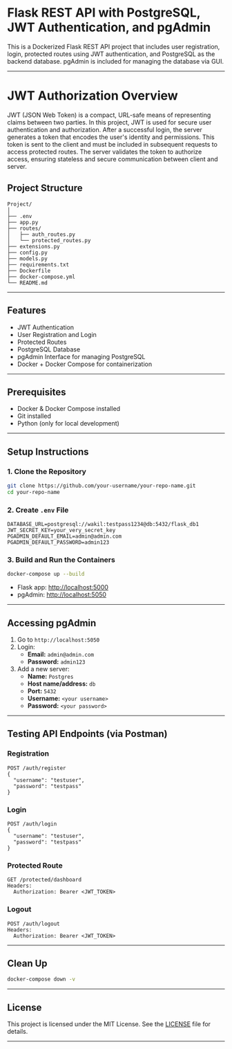#  Flask REST API with PostgreSQL, JWT Authentication, and pgAdmin 

This is a Dockerized Flask REST API project that includes user registration, login, protected routes using JWT authentication, and PostgreSQL as the backend database. pgAdmin is included for managing the database via GUI.

---

# JWT Authorization Overview
JWT (JSON Web Token) is a compact, URL-safe means of representing claims between two parties. In this project, JWT is used for secure user authentication and authorization. After a successful login, the server generates a token that encodes the user's identity and permissions. This token is sent to the client and must be included in subsequent requests to access protected routes. The server validates the token to authorize access, ensuring stateless and secure communication between client and server.


##  Project Structure

```
Project/
│
├── .env
├── app.py
├── routes/
│   ├── auth_routes.py
│   └── protected_routes.py
├── extensions.py
├── config.py
├── models.py
├── requirements.txt
├── Dockerfile
├── docker-compose.yml
└── README.md
```

---

##  Features

-  JWT Authentication
-  User Registration and Login
-  Protected Routes
-  PostgreSQL Database
-  pgAdmin Interface for managing PostgreSQL
-  Docker + Docker Compose for containerization

---

##  Prerequisites

- Docker & Docker Compose installed
- Git installed
- Python (only for local development)

---

##  Setup Instructions

### 1. Clone the Repository

```bash
git clone https://github.com/your-username/your-repo-name.git
cd your-repo-name
```

### 2. Create `.env` File

```env
DATABASE_URL=postgresql://wakil:testpass1234@db:5432/flask_db1
JWT_SECRET_KEY=your_very_secret_key
PGADMIN_DEFAULT_EMAIL=admin@admin.com
PGADMIN_DEFAULT_PASSWORD=admin123
```

### 3. Build and Run the Containers

```bash
docker-compose up --build
```

- Flask app: [http://localhost:5000](http://localhost:5000)
- pgAdmin: [http://localhost:5050](http://localhost:5050)

---

##  Accessing pgAdmin

1. Go to `http://localhost:5050`
2. Login:
   - **Email:** `admin@admin.com`
   - **Password:** `admin123`
3. Add a new server:
   - **Name:** `Postgres`
   - **Host name/address:** `db`
   - **Port:** `5432`
   - **Username:** `<your username>`
   - **Password:** `<your password>`

---

##  Testing API Endpoints (via Postman)

###  Registration

```
POST /auth/register
{
  "username": "testuser",
  "password": "testpass"
}
```

###  Login

```
POST /auth/login
{
  "username": "testuser",
  "password": "testpass"
}
```

###  Protected Route

```
GET /protected/dashboard
Headers:
  Authorization: Bearer <JWT_TOKEN>
```

###  Logout

```
POST /auth/logout
Headers:
  Authorization: Bearer <JWT_TOKEN>
```

---

##  Clean Up

```bash
docker-compose down -v
```

---



##  License

This project is licensed under the MIT License. See the [LICENSE](LICENSE) file for details.

---

